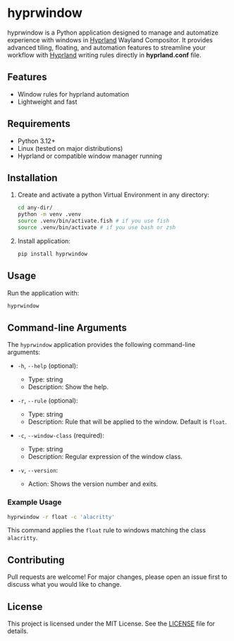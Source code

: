 # hyprwindow
hyprwindow is a Python application designed to manage and automatize experience with windows in [Hyprland](https://hyprland.org/) Wayland Compositor. It provides advanced tiling, floating, and automation features to streamline your workflow with [Hyprland](https://hyprland.org/) writing rules directly in **hyprland.conf** file.

## Features
- Window rules for hyprland automation
- Lightweight and fast

## Requirements
- Python 3.12+
- Linux (tested on major distributions)
- Hyprland or compatible window manager running

## Installation

1. Create and activate a python Virtual Environment in any directory:
   ```bash
   cd any-dir/
   python -m venv .venv 
   source .venv/bin/activate.fish # if you use fish
   source .venv/bin/activate # if you use bash or zsh
   ```

2. Install application:
   ```bash
   pip install hyprwindow
   ```

## Usage
Run the application with:
```bash
hyprwindow
```

## Command-line Arguments

The `hyprwindow` application provides the following command-line arguments:

- `-h`, `--help` (optional):
  - Type: string
  - Description: Show the help.

- `-r`, `--rule` (optional):
  - Type: string
  - Description: Rule that will be applied to the window. Default is `float`.

- `-c`, `--window-class` (required):
  - Type: string
  - Description: Regular expression of the window class.

- `-v`, `--version`:
  - Action: Shows the version number and exits.

### Example Usage

```sh
hyprwindow -r float -c 'alacritty'
```

This command applies the `float` rule to windows matching the class `alacritty`.

## Contributing
Pull requests are welcome! For major changes, please open an issue first to discuss what you would like to change.

## License
This project is licensed under the MIT License. See the [LICENSE](LICENSE) file for details.
